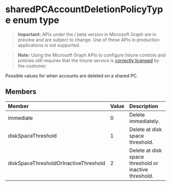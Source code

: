 ﻿# sharedPCAccountDeletionPolicyType enum type

> **Important:** APIs under the / beta version in Microsoft Graph are in preview and are subject to change. Use of these APIs in production applications is not supported.

> **Note:** Using the Microsoft Graph APIs to configure Intune controls and policies still requires that the Intune service is [correctly licensed](https://go.microsoft.com/fwlink/?linkid=839381) by the customer.

Possible values for when accounts are deleted on a shared PC.
## Members
|Member|Value|Description|
|:---|:---|:---|
|immediate|0|Delete immediately.|
|diskSpaceThreshold|1|Delete at disk space threshold.|
|diskSpaceThresholdOrInactiveThreshold|2|Delete at disk space threshold or inactive threshold.|



